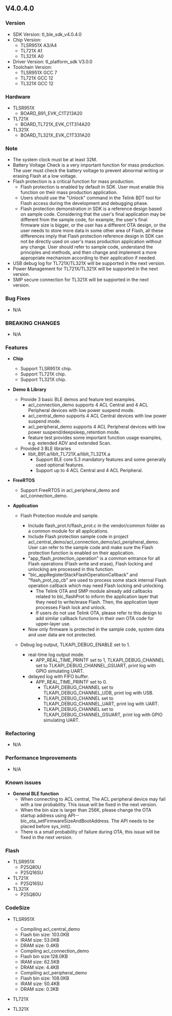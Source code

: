 ## V4.0.4.0

### Version

* SDK Version: tl_ble_sdk_v4.0.4.0
* Chip Version: 
  - TLSR951X		A3/A4
  - TL721X			A1
  - TL321X			A0
* Driver Version: tl_platform_sdk V3.0.0
* Toolchain Version:
  - TLSR951X		GCC 7
  - TL721X			GCC 12
  - TL321X			GCC 12

### Hardware
* TLSR951X
  - BOARD_B91_EVK_C1T213A20
* TL721X
  - BOARD_TL721X_EVK_C1T314A20
* TL321X
  - BOARD_TL321X_EVK_C1T331A20
  
### Note
* The system clock must be at least 32M.
* Battery Voltage Check is a very important function for mass production. The user must check the battery voltage to prevent abnormal writing or erasing Flash at a low voltage.
* Flash protection is a critical function for mass production. 
	- Flash protection is enabled by default in SDK. User must enable this function on their mass production application. 
	- Users should use the "Unlock" command in the Telink BDT tool for Flash access during the development and debugging phase.
	- Flash protection demonstration in SDK is a reference design based on sample code. Considering that the user's final application may be different from the sample code, 
	for example, the user's final firmware size is bigger, or the user has a different OTA design, or the user needs to store more data in some other area of Flash, 
	all these differences imply that Flash protection reference design in SDK can not be directly used on user's mass production application without any change. 
	User should refer to sample code, understand the principles and methods, and then change and implement a more appropriate mechanism according to their application if needed.
* USB debug log for TL721X/TL321X will be supported in the next version.
* Power Management for TL721X/TL321X will be supported in the next version.
* SMP secure connection for TL321X will be supported in the next version.

### Bug Fixes
   * N/A

### BREAKING CHANGES 	
   * N/A
  
### Features
* **Chip**
  - Support TLSR951X chip.
  - Support TL721X chip.
  - Support TL321X chip.
* **Demo & Library**
  - Provide 3 basic BLE demos and feature test examples.
	- acl_connection_demo supports 4 ACL Central and 4 ACL Peripheral devices with low power suspend mode.
	- acl_central_demo supports 4 ACL Central devices with low power suspend mode.
	- acl_peripheral_demo supports 4 ACL Peripheral devices with low power suspend/deepsleep_retention mode.
	- feature test provides some important function usage examples, e.g. extended ADV and extended Scan.
  - Provided 3 BLE libraries
    - liblt_B91.a/liblt_TL721X.a/liblt_TL321X.a
	  - Support BLE core 5.3 mandatory features and some generally used optional features.
	  - Support up to 4 ACL Central and 4 ACL Peripheral.	

* **FreeRTOS**
  - Support FreeRTOS in acl_peripheral_demo and acl_connection_demo. 
  
* **Application**
  - Flash Protection module and sample.
	- Include flash_prot.h/flash_prot.c in the vendor/common folder as a common module for all applications.
	- Include Flash protection sample code in project acl_central_demo/acl_connection_demo/acl_peripheral_demo. User can refer to the sample code and make sure the Flash protection function is enabled on their application.
	- "app_flash_protection_operation" is a common entrance for all Flash operations (Flash write and erase), Flash locking and unlocking are processed in this function.
	- "blc_appRegisterStackFlashOperationCallback" and "flash_prot_op_cb" are used to process some stack internal Flash operation callback which may need Flash locking and unlocking.
	  - The Telink OTA and SMP module already add callbacks related to blc_flashProt to inform the application layer that they need to write/erase Flash. Then, the application layer processes Flash lock and unlock.
	  - If users do not use Telink OTA, please refer to this design to add similar callback functions in their own OTA code for upper-layer use.
	- Now only firmware is protected in the sample code, system data and user data are not protected.

  - Debug log output, TLKAPI_DEBUG_ENABLE set to 1.
	- real-time log output mode.
	  - APP_REAL_TIME_PRINTF set to 1, TLKAPI_DEBUG_CHANNEL set to TLKAPI_DEBUG_CHANNEL_GSUART, print log with GPIO simulating UART.
	- delayed log with FIFO buffer.
	  - APP_REAL_TIME_PRINTF set to 0.
		- TLKAPI_DEBUG_CHANNEL set to TLKAPI_DEBUG_CHANNEL_UDB, print log with USB.
		- TLKAPI_DEBUG_CHANNEL set to TLKAPI_DEBUG_CHANNEL_UART, print log with UART.
		- TLKAPI_DEBUG_CHANNEL set to TLKAPI_DEBUG_CHANNEL_GSUART, print log with GPIO simulating UART.
### Refactoring
   * N/A

### Performance Improvements
   * N/A


### Known issues
* **General BLE function**
  - When connecting to ACL central, The ACL peripheral device may fail with a low probability. This issue will be fixed in the next version.
  - When the bin size is larger than 256K, please change the OTA startup address using API--blc_ota_setFirmwareSizeAndBootAddress. The API needs to be placed before sys_init().
  - There is a small probability of failure during OTA, this issue will be fixed in the next version.

### Flash
* TLSR951X
  - P25Q80U
  - P25Q16SU
* TL721X
  - P25Q16SU
* TL321X
  - P25Q80U

### CodeSize
* TLSR951X
  - Compiling acl_central_demo
   - Flash bin size: 103.0KB
   - IRAM size: 53.0KB
   - DRAM size: 0.4KB
  - Compiling acl_connection_demo
   - Flash bin size:128.0KB 
   - IRAM size: 62.5KB
   - DRAM size: 4.4KB
  - Compiling acl_peripheral_demo
   - Flash bin size: 108.0KB
   - IRAM size: 50.4KB
   - DRAM size: 0.3KB 

* TL721X

* TL321X
 

